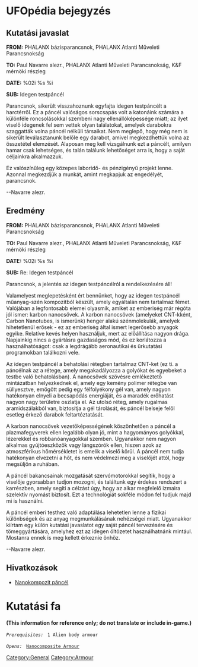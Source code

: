 # UFOpédia bejegyzés

## Kutatási javaslat

**FROM:** PHALANX bázisparancsnok, PHALANX Atlanti Műveleti
Parancsnokság

**TO:** Paul Navarre alezr., PHALANX Atlanti Műveleti Parancsnokság, K&F
mérnöki részleg

**DATE:** %02i %s %i

**SUB:** Idegen testpáncél

Parancsnok, sikerült visszahoznunk egyfajta idegen testpáncélt a
harctérről. Ez a páncél valóságos sorscsapás volt a katonáink számára a
különféle roncsolásokkal szembeni nagy ellenállóképessége miatt; az
ilyet viselő idegenek fel sem vettek olyan találatokat, amelyek
darabokra szaggatták volna páncél nélküli társaikat. Nem meglepő, hogy
még nem is sikerült leválasztanunk belőle egy darabot, amivel
megkezdhettük volna az összetétel elemzését. Alaposan meg kell
vizsgálnunk ezt a páncélt, amilyen hamar csak lehetséges, és talán
találunk lehetőséget arra is, hogy a saját céljainkra alkalmazzuk.

Ez valószínűleg egy közepes laboridő- és pénzigényű projekt lenne.
Azonnal megkezdjük a munkát, amint megkapjuk az engedélyét, parancsnok.

--Navarre alezr.

## Eredmény

**FROM:** PHALANX bázisparancsnok, PHALANX Atlanti Műveleti
Parancsnokság

**TO:** Paul Navarre alezr., PHALANX Atlanti Műveleti Parancsnokság, K&F
mérnöki részleg

**DATE:** %02i %s %i

**SUB:** Re: Idegen testpáncél

Parancsnok, a jelentés az idegen testpáncélról a rendelkezésére áll!

Valamelyest meglepetésként ért bennünket, hogy az idegen testpáncél
műanyag-szén kompozitból készült, amely egyáltalán nem tartalmaz fémet.
Valójában a legfontosabb elemei olyasmik, amiket az emberiség már régóta
jól ismer: karbon nanocsövek. A karbon nanocsövek (amelyeket CNT-kként,
Carbon Nanotubes, is ismerünk) henger alakú szénmolekulák, amelyek
hihetetlenül erősek - ez az emberiség által ismert legerősebb anyagok
egyike. Relatíve kevés helyen használjuk, mert az előállítása nagyon
drága. Napjainkig nincs a gyártásra gazdaságos mód, és ez korlátozza a
használhatóságot: csak a legdrágább aeronautikai és űrkutatási
programokban találkozni vele.

Az idegen testpáncél a behatolási rétegben tartalmaz CNT-ket (ez ti. a
páncélnak az a rétege, amely megakadályozza a golyókat és egyebeket a
testbe való behatolásban). A nanocsövek szövésre emlékeztető mintázatban
helyezkednek el, amely egy kemény polimer rétegbe van süllyesztve,
emögött pedig egy félfolyékony gél van, amely nagyon hatékonyan elnyeli
a becsapódás energiáját, és a maradék erőhatást nagyon nagy területre
oszlatja el. Az utolsó réteg, amely rugalmas aramidszálakból van,
biztosítja a gél tárolását, és páncél belseje felől esetleg érkező
darabok feltartóztatását.

A karbon nanocsövek vezetőképességének köszönhetően a páncél a
plazmafegyverek ellen legalább olyan jó, mint a hagyományos golyókkal,
lézerekkel és robbanóanyagokkal szemben. Ugyanakkor nem nagyon alkalmas
gyújtóeszközök vagy lángszórók ellen, hiszen azok az atmoszférikus
hőmérsékletet is emelik a viselő körül. A páncél nem tudja hatékonyan
elvezetni a hőt, és nem védelmezi meg a viselőjét attól, hogy megsüljön
a ruhában.

A páncél bakancsainak mozgatását szervómotorokkal segítik, hogy a
viselője gyorsabban tudjon mozogni, és találtunk egy érdekes rendszert a
karrészben, amely segíti a célzást úgy, hogy az alkar megfelelő izmaira
szelektív nyomást biztosít. Ezt a technológiát sokféle módon fel tudjuk
majd mi is használni.

A páncél emberi testhez való adaptálása lehetetlen lenne a fizikai
különbségek és az anyag megmunkálásának nehézségei miatt. Ugyanakkor
kiírtam egy külön kutatási javaslatot egy saját páncél tervezésére és
tömeggyártására, amelyhez ezt az idegen öltözetet használhatnánk
mintául. Mostanra ennek is meg kellett érkeznie önhöz.

--Navarre alezr.

## Hivatkozások

- [Nanokompozit
  páncél](Felszerelés/Páncélok/Nanokompozit_páncél "wikilink")

# Kutatási fa

**(This information for reference only; do not translate or include
in-game.)**

*`Prerequisites:`*
` 1 Alien body armour`

*`Opens:`*
` `[`Nanocomposite Armour`](Equipment/Armour/Nanocomposite_Armour "wikilink")

[Category:General](Category:General "wikilink")
[Category:Armour](Category:Armour "wikilink")